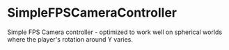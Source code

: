 # SimpleFPSCameraController
Simple FPS Camera controller - optimized to work well on spherical worlds where the player's rotation around Y varies. 
